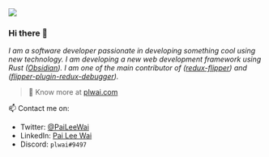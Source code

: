 <img align="center" src="https://github-readme-stats.vercel.app/api?username=plwai&show_icons=true&theme=radical&include_all_commits=true" />

### Hi there 👋

*I am a software developer passionate in developing something cool using new technology. I am developing a new web development framework using Rust ([Obsidian](https://obsidian-rs.github.io)). I am one of the main contributor of ([redux-flipper](https://github.com/jk-gan/redux-flipper)) and ([flipper-plugin-redux-debugger](https://github.com/jk-gan/flipper-plugin-redux-debugger)).*

> 🔗 Know more at [plwai.com](https://plwai.com/)

📫 Contact me on:
- Twitter: [@PaiLeeWai](https://twitter.com/PaiLeeWai)
- LinkedIn: [Pai Lee Wai](https://www.linkedin.com/in/pai-lee-wai-021170a3/)
- Discord: `plwai#9497`
